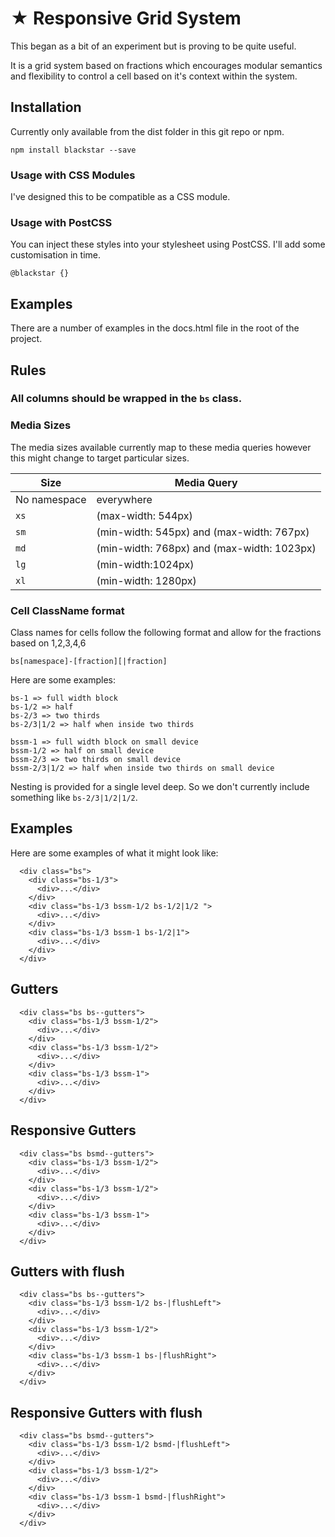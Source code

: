 # ★ Responsive Grid System

This began as a bit of an experiment but is proving to be quite useful.

It is a grid system based on fractions which encourages modular semantics and flexibility to control a cell based on it's context within the system.

## Installation

Currently only available from the dist folder in this git repo or npm.

`npm install blackstar --save`

### Usage with CSS Modules

I've designed this to be compatible as a CSS module.

### Usage with PostCSS

You can inject these styles into your stylesheet using PostCSS. I'll add some customisation in time.

```
@blackstar {}
```

## Examples

There are a number of examples in the docs.html file in the root of the project.

## Rules

### All columns should be wrapped in the `bs` class.

### Media Sizes
The media sizes available currently map to these media queries however this might change to target particular sizes.

| Size | Media Query |
| ---- | ---- |
| No namespace | everywhere |
| `xs` | (max-width: 544px) |
| `sm` | (min-width: 545px) and (max-width: 767px) |
| `md` | (min-width: 768px) and (max-width: 1023px) |
| `lg` | (min-width:1024px) |
| `xl` | (min-width: 1280px) |

### Cell ClassName format

Class names for cells follow the following format and allow for the fractions based on 1,2,3,4,6

`bs[namespace]-[fraction][|fraction]`

Here are some examples:

```
bs-1 => full width block
bs-1/2 => half
bs-2/3 => two thirds
bs-2/3|1/2 => half when inside two thirds

bssm-1 => full width block on small device
bssm-1/2 => half on small device
bssm-2/3 => two thirds on small device
bssm-2/3|1/2 => half when inside two thirds on small device
```

Nesting is provided for a single level deep. So we don't currently include something like `bs-2/3|1/2|1/2`.

## Examples
Here are some examples of what it might look like:

```
  <div class="bs">
    <div class="bs-1/3">
      <div>...</div>
    </div>
    <div class="bs-1/3 bssm-1/2 bs-1/2|1/2 ">
      <div>...</div>
    </div>
    <div class="bs-1/3 bssm-1 bs-1/2|1">
      <div>...</div>
    </div>
  </div>
```

## Gutters
```  
  <div class="bs bs--gutters">
    <div class="bs-1/3 bssm-1/2">
      <div>...</div>
    </div>
    <div class="bs-1/3 bssm-1/2">
      <div>...</div>
    </div>
    <div class="bs-1/3 bssm-1">
      <div>...</div>
    </div>
  </div>
```

## Responsive Gutters
```  
  <div class="bs bsmd--gutters">
    <div class="bs-1/3 bssm-1/2">
      <div>...</div>
    </div>
    <div class="bs-1/3 bssm-1/2">
      <div>...</div>
    </div>
    <div class="bs-1/3 bssm-1">
      <div>...</div>
    </div>
  </div>
```

## Gutters with flush
```
  <div class="bs bs--gutters">
    <div class="bs-1/3 bssm-1/2 bs-|flushLeft">
      <div>...</div>
    </div>
    <div class="bs-1/3 bssm-1/2">
      <div>...</div>
    </div>
    <div class="bs-1/3 bssm-1 bs-|flushRight">
      <div>...</div>
    </div>
  </div>  
```

## Responsive Gutters with flush
```
  <div class="bs bsmd--gutters">
    <div class="bs-1/3 bssm-1/2 bsmd-|flushLeft">
      <div>...</div>
    </div>
    <div class="bs-1/3 bssm-1/2">
      <div>...</div>
    </div>
    <div class="bs-1/3 bssm-1 bsmd-|flushRight">
      <div>...</div>
    </div>
  </div>  
```
